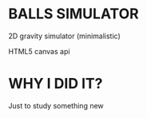 # BALLS SIMULATOR
2D gravity simulator (minimalistic)

HTML5 canvas api

# WHY I DID IT?
Just to study something new
